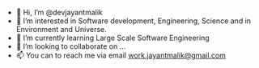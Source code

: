 - 👋 Hi, I’m @devjayantmalik
- 👀 I’m interested in Software development, Engineering, Science and in Environment and Universe.
- 🌱 I’m currently learning Large Scale Software Engineering
- 💞️ I’m looking to collaborate on ...
- 📫 You can to reach me via email work.jayantmalik@gmail.com 


